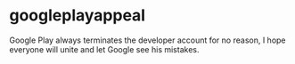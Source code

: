 # googleplayappeal
Google Play always terminates the developer account for no reason, I hope everyone will unite and let Google see his mistakes.
